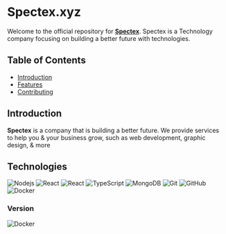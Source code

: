 # **Spectex.xyz**

Welcome to the official repository for [**Spectex**](https://www.spectex.xyz). Spectex is a Technology company focusing on building a better future with technologies.

## **Table of Contents**

- [Introduction](https://spectex.xyz)
- [Features](https://spectex.xyz/about)
- [Contributing](https://spectex.xyz/company/team/developers)
## **Introduction**

**Spectex** is a company that is building a better future. We provide services to help you &amp; your business grow, such as web development, graphic design, &amp; more

## **Technologies**

![Nodejs](https://img.shields.io/badge/Node-6cc24a?style=for-the-badge&logo=node.js&logoColor=white)
![React](https://img.shields.io/badge/React-00d8ff?style=for-the-badge&logo=react&logoColor=white)
![React](https://img.shields.io/badge/NextJS-000?style=for-the-badge&logo=next.js&logoColor=white)
![TypeScript](https://img.shields.io/badge/Typescript-3178c6?style=for-the-badge&logo=typescript&logoColor=white)
![MongoDB](https://img.shields.io/badge/MongoDB-589636?style=for-the-badge&logo=mongodb&logoColor=white)
![Git](https://img.shields.io/badge/-Git-black?style=for-the-badge&logo=git&logoColor=white)
![GitHub](https://img.shields.io/badge/-GitHub-181717?style=for-the-badge&logo=github&logoColor=white)
![Docker](https://img.shields.io/badge/-Docker-black?style=for-the-badge&logo=docker&logoColor=white)

### **Version**

![Docker](https://img.shields.io/badge/-V%201.0.4-black?style=for-the-badge&logoColor=white)
